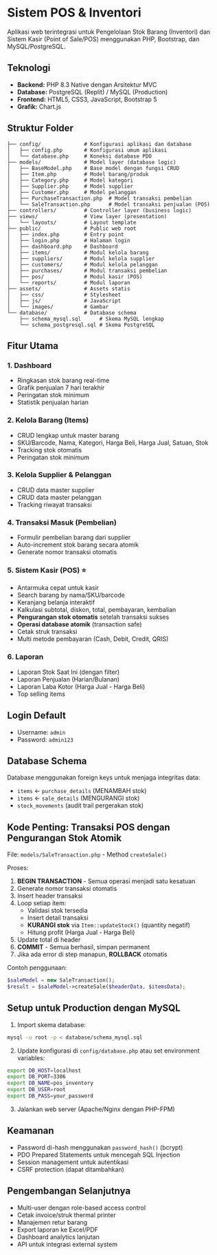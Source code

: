 # Sistem POS & Inventori

Aplikasi web terintegrasi untuk Pengelolaan Stok Barang (Inventori) dan Sistem Kasir (Point of Sale/POS) menggunakan PHP, Bootstrap, dan MySQL/PostgreSQL.

## Teknologi
- **Backend:** PHP 8.3 Native dengan Arsitektur MVC
- **Database:** PostgreSQL (Replit) / MySQL (Production)
- **Frontend:** HTML5, CSS3, JavaScript, Bootstrap 5
- **Grafik:** Chart.js

## Struktur Folder

```
├── config/              # Konfigurasi aplikasi dan database
│   ├── config.php       # Konfigurasi umum aplikasi
│   └── database.php     # Koneksi database PDO
├── models/              # Model layer (database logic)
│   ├── BaseModel.php    # Base model dengan fungsi CRUD
│   ├── Item.php         # Model barang/produk
│   ├── Category.php     # Model kategori
│   ├── Supplier.php     # Model supplier
│   ├── Customer.php     # Model pelanggan
│   ├── PurchaseTransaction.php  # Model transaksi pembelian
│   └── SaleTransaction.php      # Model transaksi penjualan (POS)
├── controllers/         # Controller layer (business logic)
├── views/               # View layer (presentation)
│   └── layouts/         # Layout template
├── public/              # Public web root
│   ├── index.php        # Entry point
│   ├── login.php        # Halaman login
│   ├── dashboard.php    # Dashboard
│   ├── items/           # Modul kelola barang
│   ├── suppliers/       # Modul kelola supplier
│   ├── customers/       # Modul kelola pelanggan
│   ├── purchases/       # Modul transaksi pembelian
│   ├── pos/             # Modul kasir (POS)
│   └── reports/         # Modul laporan
├── assets/              # Assets statis
│   ├── css/             # Stylesheet
│   ├── js/              # JavaScript
│   └── images/          # Gambar
└── database/            # Database schema
    ├── schema_mysql.sql      # Skema MySQL lengkap
    └── schema_postgresql.sql # Skema PostgreSQL

```

## Fitur Utama

### 1. Dashboard
- Ringkasan stok barang real-time
- Grafik penjualan 7 hari terakhir
- Peringatan stok minimum
- Statistik penjualan harian

### 2. Kelola Barang (Items)
- CRUD lengkap untuk master barang
- SKU/Barcode, Nama, Kategori, Harga Beli, Harga Jual, Satuan, Stok
- Tracking stok otomatis
- Peringatan stok minimum

### 3. Kelola Supplier & Pelanggan
- CRUD data master supplier
- CRUD data master pelanggan
- Tracking riwayat transaksi

### 4. Transaksi Masuk (Pembelian)
- Formulir pembelian barang dari supplier
- Auto-increment stok barang secara atomik
- Generate nomor transaksi otomatis

### 5. Sistem Kasir (POS) ⭐
- Antarmuka cepat untuk kasir
- Search barang by nama/SKU/barcode
- Keranjang belanja interaktif
- Kalkulasi subtotal, diskon, total, pembayaran, kembalian
- **Pengurangan stok otomatis** setelah transaksi sukses
- **Operasi database atomik** (transaction safe)
- Cetak struk transaksi
- Multi metode pembayaran (Cash, Debit, Credit, QRIS)

### 6. Laporan
- Laporan Stok Saat Ini (dengan filter)
- Laporan Penjualan (Harian/Bulanan)
- Laporan Laba Kotor (Harga Jual - Harga Beli)
- Top selling items

## Login Default
- Username: `admin`
- Password: `admin123`

## Database Schema

Database menggunakan foreign keys untuk menjaga integritas data:
- `items` ← `purchase_details` (MENAMBAH stok)
- `items` ← `sale_details` (MENGURANGI stok)
- `stock_movements` (audit trail pergerakan stok)

## Kode Penting: Transaksi POS dengan Pengurangan Stok Atomik

File: `models/SaleTransaction.php` - Method `createSale()`

Proses:
1. **BEGIN TRANSACTION** - Semua operasi menjadi satu kesatuan
2. Generate nomor transaksi otomatis
3. Insert header transaksi
4. Loop setiap item:
   - Validasi stok tersedia
   - Insert detail transaksi
   - **KURANGI stok** via `Item::updateStock()` (quantity negatif)
   - Hitung profit (Harga Jual - Harga Beli)
5. Update total di header
6. **COMMIT** - Semua berhasil, simpan permanent
7. Jika ada error di step manapun, **ROLLBACK** otomatis

Contoh penggunaan:
```php
$saleModel = new SaleTransaction();
$result = $saleModel->createSale($headerData, $itemsData);
```

## Setup untuk Production dengan MySQL

1. Import skema database:
```bash
mysql -u root -p < database/schema_mysql.sql
```

2. Update konfigurasi di `config/database.php` atau set environment variables:
```bash
export DB_HOST=localhost
export DB_PORT=3306
export DB_NAME=pos_inventory
export DB_USER=root
export DB_PASS=your_password
```

3. Jalankan web server (Apache/Nginx dengan PHP-FPM)

## Keamanan
- Password di-hash menggunakan `password_hash()` (bcrypt)
- PDO Prepared Statements untuk mencegah SQL Injection
- Session management untuk autentikasi
- CSRF protection (dapat ditambahkan)

## Pengembangan Selanjutnya
- Multi-user dengan role-based access control
- Cetak invoice/struk thermal printer
- Manajemen retur barang
- Export laporan ke Excel/PDF
- Dashboard analytics lanjutan
- API untuk integrasi external system
